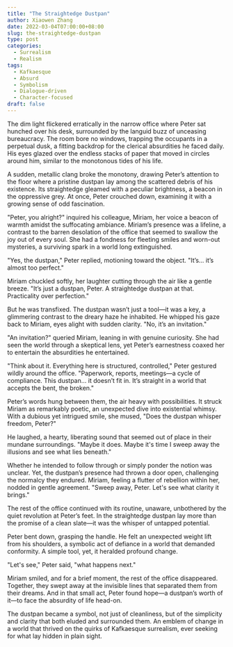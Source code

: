 ```yaml
---
title: "The Straightedge Dustpan"
author: Xiaowen Zhang
date: 2022-03-04T07:00:00+08:00
slug: the-straightedge-dustpan
type: post
categories:
  - Surrealism
  - Realism
tags:
  - Kafkaesque
  - Absurd
  - Symbolism
  - Dialogue-driven
  - Character-focused
draft: false
---
```


The dim light flickered erratically in the narrow office where Peter sat hunched over his desk, surrounded by the languid buzz of unceasing bureaucracy. The room bore no windows, trapping the occupants in a perpetual dusk, a fitting backdrop for the clerical absurdities he faced daily. His eyes glazed over the endless stacks of paper that moved in circles around him, similar to the monotonous tides of his life.

A sudden, metallic clang broke the monotony, drawing Peter’s attention to the floor where a pristine dustpan lay among the scattered debris of his existence. Its straightedge gleamed with a peculiar brightness, a beacon in the oppressive grey. At once, Peter crouched down, examining it with a growing sense of odd fascination.

"Peter, you alright?" inquired his colleague, Miriam, her voice a beacon of warmth amidst the suffocating ambiance. Miriam’s presence was a lifeline, a contrast to the barren desolation of the office that seemed to swallow the joy out of every soul. She had a fondness for fleeting smiles and worn-out mysteries, a surviving spark in a world long extinguished.

"Yes, the dustpan," Peter replied, motioning toward the object. "It’s... it’s almost too perfect."

Miriam chuckled softly, her laughter cutting through the air like a gentle breeze. "It’s just a dustpan, Peter. A straightedge dustpan at that. Practicality over perfection."

But he was transfixed. The dustpan wasn’t just a tool—it was a key, a glimmering contrast to the dreary haze he inhabited. He whipped his gaze back to Miriam, eyes alight with sudden clarity. "No, it’s an invitation."

"An invitation?" queried Miriam, leaning in with genuine curiosity. She had seen the world through a skeptical lens, yet Peter’s earnestness coaxed her to entertain the absurdities he entertained.

"Think about it. Everything here is structured, controlled," Peter gestured wildly around the office. "Paperwork, reports, meetings—a cycle of compliance. This dustpan... it doesn’t fit in. It’s straight in a world that accepts the bent, the broken."

Peter’s words hung between them, the air heavy with possibilities. It struck Miriam as remarkably poetic, an unexpected dive into existential whimsy. With a dubious yet intrigued smile, she mused, "Does the dustpan whisper freedom, Peter?"

He laughed, a hearty, liberating sound that seemed out of place in their mundane surroundings. "Maybe it does. Maybe it's time I sweep away the illusions and see what lies beneath."

Whether he intended to follow through or simply ponder the notion was unclear. Yet, the dustpan’s presence had thrown a door open, challenging the normalcy they endured. Miriam, feeling a flutter of rebellion within her, nodded in gentle agreement. "Sweep away, Peter. Let's see what clarity it brings."

The rest of the office continued with its routine, unaware, unbothered by the quiet revolution at Peter’s feet. In the straightedge dustpan lay more than the promise of a clean slate—it was the whisper of untapped potential.

Peter bent down, grasping the handle. He felt an unexpected weight lift from his shoulders, a symbolic act of defiance in a world that demanded conformity. A simple tool, yet, it heralded profound change.

"Let's see," Peter said, "what happens next."

Miriam smiled, and for a brief moment, the rest of the office disappeared. Together, they swept away at the invisible lines that separated them from their dreams. And in that small act, Peter found hope—a dustpan’s worth of it—to face the absurdity of life head-on.

The dustpan became a symbol, not just of cleanliness, but of the simplicity and clarity that both eluded and surrounded them. An emblem of change in a world that thrived on the quirks of Kafkaesque surrealism, ever seeking for what lay hidden in plain sight.